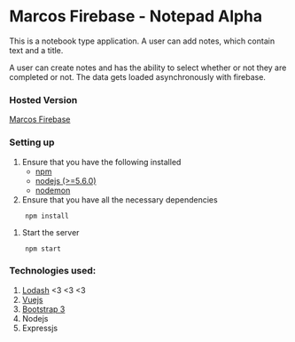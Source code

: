 # Marcos Firebase - Notepad Alpha


This is a notebook type application. A user can add notes, which contain text and a title.

A user can create notes and has the ability to select whether or not they are completed or not. The data gets loaded asynchronously with firebase.

### Hosted Version
[Marcos Firebase](http://matthewmarcos94.github.io)

### Setting up
1. Ensure that you have the following installed
    * [npm](https://www.npmjs.com/)
    * [nodejs (>=5.6.0)](https://github.com/creationix/nvm)
    * [nodemon](https://www.npmjs.com/package/nodemon)
1. Ensure that you have all the necessary dependencies
```
    npm install
```
1. Start the server
```
    npm start
```

### Technologies used:
1. [Lodash](https://lodash.com/) <3 <3 <3
1. [Vuejs](http://vuejs.org/)
1. [Bootstrap 3](http://getbootstrap.com/)
1. Nodejs
1. Expressjs
